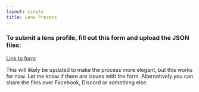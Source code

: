 ```yaml
---
layout: single
title: Lens Presets
---
```


### To submit a lens profile, fill out this form and upload the JSON files:

<a href="https://forms.gle/6iKrUQWqCFxVghLd6" class="btn btn--primary btn--large">Link to form</a>

This will likely be updated to make the process more elegant, but this works for now. Let me know if there are issues with the form. Alternatively you can share the files over Facebook, Discord or something else.